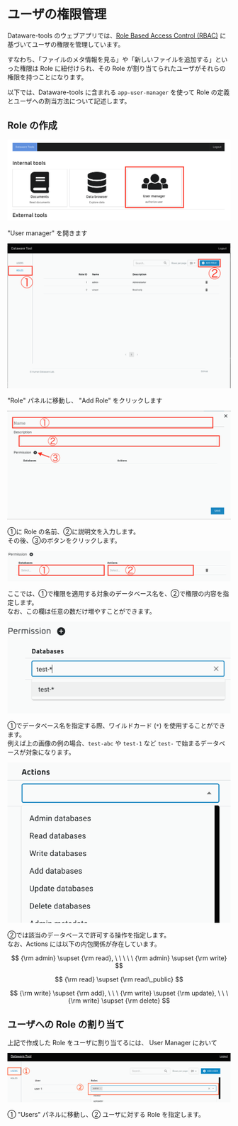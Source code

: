 # ユーザの権限管理

Dataware-tools のウェブアプリでは、[Role Based Access Control (RBAC)](https://ja.wikipedia.org/wiki/%E3%83%AD%E3%83%BC%E3%83%AB%E3%83%99%E3%83%BC%E3%82%B9%E3%82%A2%E3%82%AF%E3%82%BB%E3%82%B9%E5%88%B6%E5%BE%A1) に基づいてユーザの権限を管理しています。

すなわち、「ファイルのメタ情報を見る」や「新しいファイルを追加する」といった権限は Role に紐付けられ、その Role が割り当てられたユーザがそれらの権限を持つことになります。

以下では、Dataware-tools に含まれる `app-user-manager` を使って Role の定義とユーザへの割当方法について記述します。



## Role の作成

![](<../.gitbook/assets/スクリーンショット 2021-07-01 17.20.04.png>)

"User manager" を開きます

![](<../.gitbook/assets/スクリーンショット 2021-07-01 17.14.57.png>)

"Role" パネルに移動し、 "Add Role" をクリックします

![](<../.gitbook/assets/スクリーンショット 2021-07-01 17.16.45.png>)

①に Role の名前、②に説明文を入力します。\
その後、③のボタンをクリックします。

![](<../.gitbook/assets/スクリーンショット 2021-07-01 17.22.56.png>)

ここでは、①で権限を適用する対象のデータベース名を、②で権限の内容を指定します。\
なお、この欄は任意の数だけ増やすことができます。

![](<../.gitbook/assets/スクリーンショット 2021-07-01 17.17.12.png>)

①でデータベース名を指定する際、ワイルドカード (`*`) を使用することができます。\
例えば上の画像の例の場合、`test-abc` や `test-1` など `test-` で始まるデータベースが対象になります。

![](<../.gitbook/assets/スクリーンショット 2021-07-01 17.31.08.png>)

②では該当のデータベースで許可する操作を指定します。\
なお、Actions には以下の内包関係が存在しています。

$$
{\rm admin} \supset {\rm read}, \ \ \ \ \   {\rm admin} \supset {\rm write}
$$

$$
{\rm read} \supset {\rm read\_public}
$$

$$
{\rm write} \supset {\rm add}, \ \ \ {\rm write} \supset {\rm update}, \ \ \ {\rm write} \supset {\rm delete}
$$

## ユーザへの Role の割り当て

上記で作成した Role をユーザに割り当てるには、 User Manager において

![](<../.gitbook/assets/image (23).png>)

① "Users" パネルに移動し、② ユーザに対する Role を指定します。
